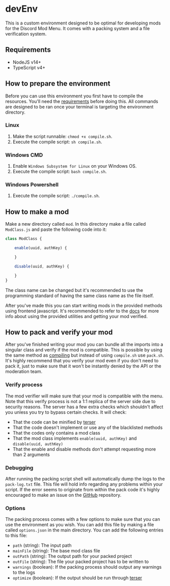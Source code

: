 # devEnv

This is a custom environment designed to be optimal for developing mods for the Discord Mod Menu. It comes with a packing system and a file verification system.

## Requirements

- NodeJS v14+
- TypeScript v4+

## How to prepare the environment

Before you can use this environment you first have to compile the resources. You'll need the [requirements](#Requirements) before doing this. All commands are designed to be ran once your terminal is targeting the environment directory.

### Linux

1. Make the script runnable: `chmod +x compile.sh`.
2. Execute the compile script: `sh compile.sh`.

### Windows CMD

1. Enable `Windows Subsystem for Linux` on your Windows OS.
2. Execute the compile script: `bash compile.sh`.

### Windows Powershell

1. Execute the compile script: `./compile.sh`.

## How to make a mod

Make a new directory called `mod`. In this directory make a file called `ModClass.js` and paste the following code into it:

```js
class ModClass {

    enable(uuid, authKey) {

    }

    disable(uuid, authKey) {

    }
}
```

The class name can be changed but it's recommended to use the programming standard of having the same class name as the file itself.

After you've made this you can start writing mods in the provided methods using frontend javascript. It's recommended to refer to the [docs](discord.me/docs) for more info about using the provided utilities and getting your mod verified.

## How to pack and verify your mod

After you've finished writing your mod you can bundle all the imports into a singular class and verify if the mod is compatible. This is possible by using the same method as [compiling](#How-to-prepare-the-environment) but instead of using `compile.sh` use `pack.sh`. It's highly recommend that you verify your mod even if you don't need to pack it, just to make sure that it won't be instantly denied by the API or the moderation team.

### Verify process

The mod verifier will make sure that your mod is compatible with the menu. Note that this verify process is not a 1:1 replica of the server side due to security reasons. The server has a few extra checks which shouldn't affect you unless you try to bypass certain checks. It will check:

- That the code can be minified by [terser](https://www.npmjs.com/package/terser)
- That the code doesn't implement or use any of the blacklisted methods
- That the codes only contains a mod class
- That the mod class implements `enable(uuid, authKey)` and `disable(uuid, authKey)`
- That the enable and disable methods don't attempt requesting more than 2 arguments

### Debugging

After running the packing script shell will automatically dump the logs to the `pack-log.txt` file. This file will hold info regarding any problems within your script. If the error seems to originate from within the pack code it's highly encouraged to make an issue on the [GitHub](https://github.com/Discord-Mod-Loader/devEnv/issues) repository.

### Options

The packing process comes with a few options to make sure that you can use the environment as you wish. You can add this file by making a file called `options.json` in the main directory. You can add the following entries to this file:

- `path` (string): The input path
- `mainFile` (string): The base mod class file
- `outPath` (string): The output path for your packed project
- `outFile` (string): The file your packed project has to be written to
- `warnings` (boolean): If the packing process should output any warnings to the logs
- `optimize` (boolean): If the output should be run through [terser](https://www.npmjs.com/package/terser)
